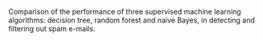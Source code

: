 Comparison of the performance of three supervised machine learning algorithms: decision tree, random forest and naive Bayes, in detecting and filtering out spam e-mails.
